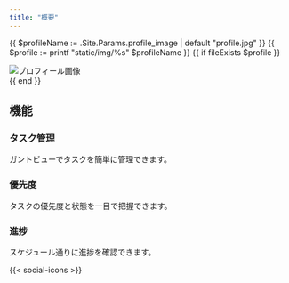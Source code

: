 ```yaml
---
title: "概要"
---
```


{{ $profileName := .Site.Params.profile_image | default "profile.jpg" }}
{{ $profile := printf "static/img/%s" $profileName }}
{{ if fileExists $profile }}
<div class="profile-wrapper">
  <img src="{{ printf "img/%s" $profileName | relURL }}" alt="プロフィール画像" class="profile-photo">
</div>
{{ end }}

## 機能

<div class="features-list">

### タスク管理
<div class="feature-item">
ガントビューでタスクを簡単に管理できます。
</div>

### 優先度
<div class="feature-item">
タスクの優先度と状態を一目で把握できます。
</div>

### 進捗
<div class="feature-item">
スケジュール通りに進捗を確認できます。
</div>

</div>

{{< social-icons >}}
